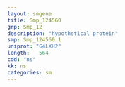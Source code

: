 ```yaml
---
layout: smgene
title: Smp_124560
grp: Smp_12
description: "hypothetical protein"
smp: Smp_124560.1
uniprot: "G4LXH2"
length:   564
cdd: "ns"
kk: ns
categories: sm
---
```

